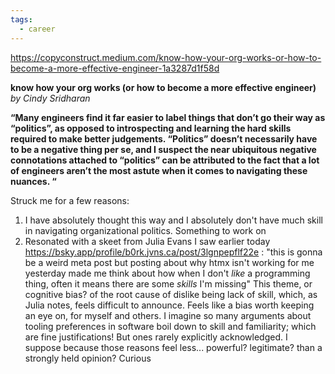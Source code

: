 ```yaml
---
tags:
  - career
---
```

https://copyconstruct.medium.com/know-how-your-org-works-or-how-to-become-a-more-effective-engineer-1a3287d1f58d

 **know how your org works (or how to become a more effective engineer)**
 *by Cindy Sridharan*

**“Many engineers find it far easier to label things that don’t go their way as “politics”, as opposed to introspecting and learning the hard skills required to make better judgements. “Politics” doesn’t necessarily have to be a negative thing per se, and I suspect the near ubiquitous negative connotations attached to “politics” can be attributed to the fact that a lot of engineers aren’t the most astute when it comes to navigating these nuances. “**

Struck me for a few reasons:

1. I have absolutely thought this way and I absolutely don't have much skill in navigating organizational politics. Something to work on
2. Resonated with a skeet from Julia Evans I saw earlier today  https://bsky.app/profile/b0rk.jvns.ca/post/3lgnpepflf22e : "this is gonna be a weird meta post but posting about why htmx isn't working for me yesterday made me think about how when I don't _like_ a programming thing, often it means there are some _skills_ I'm missing" This theme, or cognitive bias? of the root cause of dislike being lack of skill, which, as Julia notes, feels difficult to announce. Feels like a bias worth keeping an eye on, for myself and others. I imagine so many arguments about tooling preferences in software boil down to skill and familiarity; which are fine justifications! But ones rarely explicitly acknowledged. I suppose because those reasons feel less... powerful? legitimate? than a strongly held opinion? Curious 